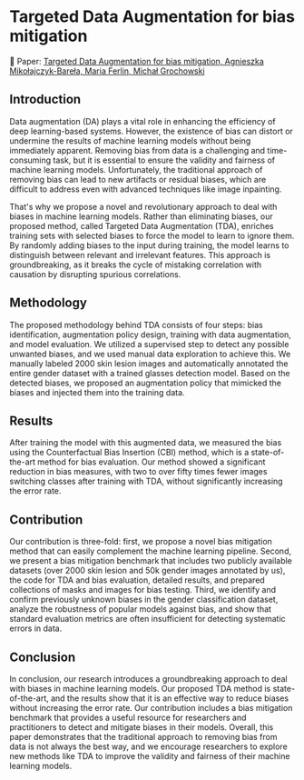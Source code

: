 # Targeted Data Augmentation for bias mitigation

🔗 Paper: [Targeted Data Augmentation for bias mitigation, Agnieszka Mikołajczyk-Bareła, Maria Ferlin, Michał Grochowski](https://arxiv.org/abs/2308.11386)

## Introduction
Data augmentation (DA) plays a vital role in enhancing the efficiency of deep learning-based systems. However, the existence of bias can distort or undermine the results of machine learning models without being immediately apparent. Removing bias from data is a challenging and time-consuming task, but it is essential to ensure the validity and fairness of machine learning models. Unfortunately, the traditional approach of removing bias can lead to new artifacts or residual biases, which are difficult to address even with advanced techniques like image inpainting.

That's why we propose a novel and revolutionary approach to deal with biases in machine learning models. Rather than eliminating biases, our proposed method, called Targeted Data Augmentation (TDA), enriches training sets with selected biases to force the model to learn to ignore them. By randomly adding biases to the input during training, the model learns to distinguish between relevant and irrelevant features. This approach is groundbreaking, as it breaks the cycle of mistaking correlation with causation by disrupting spurious correlations.

## Methodology
The proposed methodology behind TDA consists of four steps: bias identification, augmentation policy design, training with data augmentation, and model evaluation. We utilized a supervised step to detect any possible unwanted biases, and we used manual data exploration to achieve this. We manually labeled 2000 skin lesion images and automatically annotated the entire gender dataset with a trained glasses detection model. Based on the detected biases, we proposed an augmentation policy that mimicked the biases and injected them into the training data.

## Results
After training the model with this augmented data, we measured the bias using the Counterfactual Bias Insertion (CBI) method, which is a state-of-the-art method for bias evaluation. Our method showed a significant reduction in bias measures, with two to over fifty times fewer images switching classes after training with TDA, without significantly increasing the error rate.

## Contribution
Our contribution is three-fold: first, we propose a novel bias mitigation method that can easily complement the machine learning pipeline. Second, we present a bias mitigation benchmark that includes two publicly available datasets (over 2000 skin lesion and 50k gender images annotated by us), the code for TDA and bias evaluation, detailed results, and prepared collections of masks and images for bias testing. Third, we identify and confirm previously unknown biases in the gender classification dataset, analyze the robustness of popular models against bias, and show that standard evaluation metrics are often insufficient for detecting systematic errors in data.

## Conclusion
In conclusion, our research introduces a groundbreaking approach to deal with biases in machine learning models. Our proposed TDA method is state-of-the-art, and the results show that it is an effective way to reduce biases without increasing the error rate. Our contribution includes a bias mitigation benchmark that provides a useful resource for researchers and practitioners to detect and mitigate biases in their models. Overall, this paper demonstrates that the traditional approach to removing bias from data is not always the best way, and we encourage researchers to explore new methods like TDA to improve the validity and fairness of their machine learning models.
